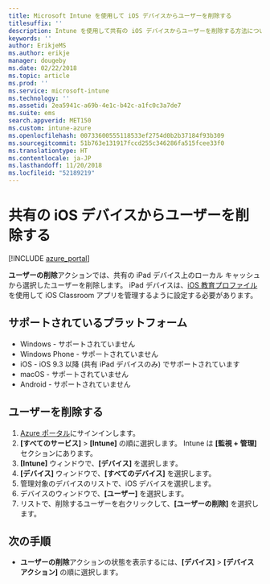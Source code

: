 ```yaml
---
title: Microsoft Intune を使用して iOS デバイスからユーザーを削除する
titlesuffix: ''
description: Intune を使用して共有の iOS デバイスからユーザーを削除する方法について説明します。
keywords: ''
author: ErikjeMS
ms.author: erikje
manager: dougeby
ms.date: 02/22/2018
ms.topic: article
ms.prod: ''
ms.service: microsoft-intune
ms.technology: ''
ms.assetid: 2ea5941c-a69b-4e1c-b42c-a1fc0c3a7de7
ms.suite: ems
search.appverid: MET150
ms.custom: intune-azure
ms.openlocfilehash: 00733600555118533ef2754d0b2b37184f93b309
ms.sourcegitcommit: 51b763e131917fccd255c346286fa515fcee33f0
ms.translationtype: HT
ms.contentlocale: ja-JP
ms.lasthandoff: 11/20/2018
ms.locfileid: "52189219"
---
```

# <a name="remove-a-user-from-a-shared-ios-device"></a>共有の iOS デバイスからユーザーを削除する


[!INCLUDE [azure_portal](./includes/azure_portal.md)]

**ユーザーの削除**アクションでは、共有の iPad デバイス上のローカル キャッシュから選択したユーザーを削除します。 iPad デバイスは、[iOS 教育プロファイル](education-settings-configure-ios.md)を使用して iOS Classroom アプリを管理するように設定する必要があります。 

## <a name="supported-platforms"></a>サポートされているプラットフォーム

- Windows - サポートされていません
- Windows Phone - サポートされていません
- iOS - iOS 9.3 以降 (共有 iPad デバイスのみ) でサポートされています
- macOS - サポートされていません
- Android - サポートされていません

## <a name="remove-a-user"></a>ユーザーを削除する

1. [Azure ポータル](https://portal.azure.com)にサインインします。
2. **[すべてのサービス]** > **[Intune]** の順に選択します。 Intune は **[監視 + 管理]** セクションにあります。
3. **[Intune]** ウィンドウで、**[デバイス]** を選択します。
4. **[デバイス]** ウィンドウで、**[すべてのデバイス]** を選択します。
5. 管理対象のデバイスのリストで、iOS デバイスを選択します。
6. デバイスのウィンドウで、**[ユーザー]** を選択します。
7. リストで、削除するユーザーを右クリックして、**[ユーザーの削除]** を選択します。

## <a name="next-steps"></a>次の手順

- **ユーザーの削除**アクションの状態を表示するには、**[デバイス]** > **[デバイス アクション]** の順に選択します。
